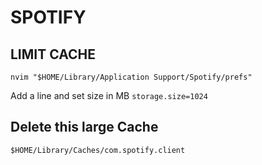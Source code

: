# SPOTIFY

## LIMIT CACHE
```
nvim "$HOME/Library/Application Support/Spotify/prefs"
```
Add a line and set size in MB
`storage.size=1024`

## Delete this large Cache
`$HOME/Library/Caches/com.spotify.client`
